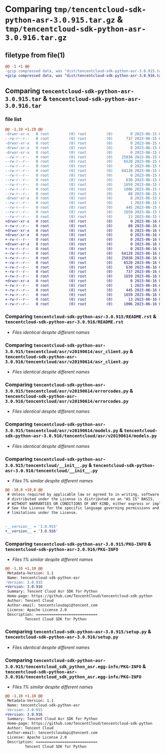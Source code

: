 # Comparing `tmp/tencentcloud-sdk-python-asr-3.0.915.tar.gz` & `tmp/tencentcloud-sdk-python-asr-3.0.916.tar.gz`

## filetype from file(1)

```diff
@@ -1 +1 @@
-gzip compressed data, was "dist/tencentcloud-sdk-python-asr-3.0.915.tar", last modified: Thu Jun 15 00:17:49 2023, max compression
+gzip compressed data, was "dist/tencentcloud-sdk-python-asr-3.0.916.tar", last modified: Fri Jun 16 00:26:52 2023, max compression
```

## Comparing `tencentcloud-sdk-python-asr-3.0.915.tar` & `tencentcloud-sdk-python-asr-3.0.916.tar`

### file list

```diff
@@ -1,19 +1,19 @@
-drwxr-xr-x   0 root         (0) root         (0)        0 2023-06-15 00:17:49.000000 tencentcloud-sdk-python-asr-3.0.915/
--rw-r--r--   0 root         (0) root         (0)      737 2023-06-15 00:17:49.000000 tencentcloud-sdk-python-asr-3.0.915/README.rst
-drwxr-xr-x   0 root         (0) root         (0)        0 2023-06-15 00:17:49.000000 tencentcloud-sdk-python-asr-3.0.915/tencentcloud/
-drwxr-xr-x   0 root         (0) root         (0)        0 2023-06-15 00:17:49.000000 tencentcloud-sdk-python-asr-3.0.915/tencentcloud/asr/
-drwxr-xr-x   0 root         (0) root         (0)        0 2023-06-15 00:17:49.000000 tencentcloud-sdk-python-asr-3.0.915/tencentcloud/asr/v20190614/
--rw-r--r--   0 root         (0) root         (0)    25038 2023-06-15 00:17:49.000000 tencentcloud-sdk-python-asr-3.0.915/tencentcloud/asr/v20190614/asr_client.py
--rw-r--r--   0 root         (0) root         (0)     6520 2023-06-15 00:17:49.000000 tencentcloud-sdk-python-asr-3.0.915/tencentcloud/asr/v20190614/errorcodes.py
--rw-r--r--   0 root         (0) root         (0)        0 2023-06-15 00:17:49.000000 tencentcloud-sdk-python-asr-3.0.915/tencentcloud/asr/v20190614/__init__.py
--rw-r--r--   0 root         (0) root         (0)    64128 2023-06-15 00:17:49.000000 tencentcloud-sdk-python-asr-3.0.915/tencentcloud/asr/v20190614/models.py
--rw-r--r--   0 root         (0) root         (0)        0 2023-06-15 00:17:49.000000 tencentcloud-sdk-python-asr-3.0.915/tencentcloud/asr/__init__.py
--rw-r--r--   0 root         (0) root         (0)      630 2023-06-15 00:17:49.000000 tencentcloud-sdk-python-asr-3.0.915/tencentcloud/__init__.py
--rw-r--r--   0 root         (0) root         (0)     1659 2023-06-15 00:17:49.000000 tencentcloud-sdk-python-asr-3.0.915/PKG-INFO
--rw-r--r--   0 root         (0) root         (0)     1006 2023-06-15 00:17:49.000000 tencentcloud-sdk-python-asr-3.0.915/setup.py
--rw-r--r--   0 root         (0) root         (0)       88 2023-06-15 00:17:49.000000 tencentcloud-sdk-python-asr-3.0.915/setup.cfg
-drwxr-xr-x   0 root         (0) root         (0)        0 2023-06-15 00:17:49.000000 tencentcloud-sdk-python-asr-3.0.915/tencentcloud_sdk_python_asr.egg-info/
--rw-r--r--   0 root         (0) root         (0)        1 2023-06-15 00:17:49.000000 tencentcloud-sdk-python-asr-3.0.915/tencentcloud_sdk_python_asr.egg-info/dependency_links.txt
--rw-r--r--   0 root         (0) root         (0)      445 2023-06-15 00:17:49.000000 tencentcloud-sdk-python-asr-3.0.915/tencentcloud_sdk_python_asr.egg-info/SOURCES.txt
--rw-r--r--   0 root         (0) root         (0)     1659 2023-06-15 00:17:49.000000 tencentcloud-sdk-python-asr-3.0.915/tencentcloud_sdk_python_asr.egg-info/PKG-INFO
--rw-r--r--   0 root         (0) root         (0)       13 2023-06-15 00:17:49.000000 tencentcloud-sdk-python-asr-3.0.915/tencentcloud_sdk_python_asr.egg-info/top_level.txt
+drwxr-xr-x   0 root         (0) root         (0)        0 2023-06-16 00:26:52.000000 tencentcloud-sdk-python-asr-3.0.916/
+-rw-r--r--   0 root         (0) root         (0)       88 2023-06-16 00:26:52.000000 tencentcloud-sdk-python-asr-3.0.916/setup.cfg
+drwxr-xr-x   0 root         (0) root         (0)        0 2023-06-16 00:26:52.000000 tencentcloud-sdk-python-asr-3.0.916/tencentcloud/
+drwxr-xr-x   0 root         (0) root         (0)        0 2023-06-16 00:26:52.000000 tencentcloud-sdk-python-asr-3.0.916/tencentcloud/asr/
+-rw-r--r--   0 root         (0) root         (0)        0 2023-06-16 00:26:52.000000 tencentcloud-sdk-python-asr-3.0.916/tencentcloud/asr/__init__.py
+drwxr-xr-x   0 root         (0) root         (0)        0 2023-06-16 00:26:52.000000 tencentcloud-sdk-python-asr-3.0.916/tencentcloud/asr/v20190614/
+-rw-r--r--   0 root         (0) root         (0)        0 2023-06-16 00:26:52.000000 tencentcloud-sdk-python-asr-3.0.916/tencentcloud/asr/v20190614/__init__.py
+-rw-r--r--   0 root         (0) root         (0)    64128 2023-06-16 00:26:52.000000 tencentcloud-sdk-python-asr-3.0.916/tencentcloud/asr/v20190614/models.py
+-rw-r--r--   0 root         (0) root         (0)    25038 2023-06-16 00:26:52.000000 tencentcloud-sdk-python-asr-3.0.916/tencentcloud/asr/v20190614/asr_client.py
+-rw-r--r--   0 root         (0) root         (0)     6520 2023-06-16 00:26:52.000000 tencentcloud-sdk-python-asr-3.0.916/tencentcloud/asr/v20190614/errorcodes.py
+-rw-r--r--   0 root         (0) root         (0)      630 2023-06-16 00:26:52.000000 tencentcloud-sdk-python-asr-3.0.916/tencentcloud/__init__.py
+-rw-r--r--   0 root         (0) root         (0)      737 2023-06-16 00:26:52.000000 tencentcloud-sdk-python-asr-3.0.916/README.rst
+-rw-r--r--   0 root         (0) root         (0)     1659 2023-06-16 00:26:52.000000 tencentcloud-sdk-python-asr-3.0.916/PKG-INFO
+drwxr-xr-x   0 root         (0) root         (0)        0 2023-06-16 00:26:52.000000 tencentcloud-sdk-python-asr-3.0.916/tencentcloud_sdk_python_asr.egg-info/
+-rw-r--r--   0 root         (0) root         (0)        1 2023-06-16 00:26:52.000000 tencentcloud-sdk-python-asr-3.0.916/tencentcloud_sdk_python_asr.egg-info/dependency_links.txt
+-rw-r--r--   0 root         (0) root         (0)      445 2023-06-16 00:26:52.000000 tencentcloud-sdk-python-asr-3.0.916/tencentcloud_sdk_python_asr.egg-info/SOURCES.txt
+-rw-r--r--   0 root         (0) root         (0)     1659 2023-06-16 00:26:52.000000 tencentcloud-sdk-python-asr-3.0.916/tencentcloud_sdk_python_asr.egg-info/PKG-INFO
+-rw-r--r--   0 root         (0) root         (0)       13 2023-06-16 00:26:52.000000 tencentcloud-sdk-python-asr-3.0.916/tencentcloud_sdk_python_asr.egg-info/top_level.txt
+-rw-r--r--   0 root         (0) root         (0)     1006 2023-06-16 00:26:52.000000 tencentcloud-sdk-python-asr-3.0.916/setup.py
```

### Comparing `tencentcloud-sdk-python-asr-3.0.915/README.rst` & `tencentcloud-sdk-python-asr-3.0.916/README.rst`

 * *Files identical despite different names*

### Comparing `tencentcloud-sdk-python-asr-3.0.915/tencentcloud/asr/v20190614/asr_client.py` & `tencentcloud-sdk-python-asr-3.0.916/tencentcloud/asr/v20190614/asr_client.py`

 * *Files identical despite different names*

### Comparing `tencentcloud-sdk-python-asr-3.0.915/tencentcloud/asr/v20190614/errorcodes.py` & `tencentcloud-sdk-python-asr-3.0.916/tencentcloud/asr/v20190614/errorcodes.py`

 * *Files identical despite different names*

### Comparing `tencentcloud-sdk-python-asr-3.0.915/tencentcloud/asr/v20190614/models.py` & `tencentcloud-sdk-python-asr-3.0.916/tencentcloud/asr/v20190614/models.py`

 * *Files identical despite different names*

### Comparing `tencentcloud-sdk-python-asr-3.0.915/tencentcloud/__init__.py` & `tencentcloud-sdk-python-asr-3.0.916/tencentcloud/__init__.py`

 * *Files 1% similar despite different names*

```diff
@@ -10,8 +10,8 @@
 # Unless required by applicable law or agreed to in writing, software
 # distributed under the License is distributed on an "AS IS" BASIS,
 # WITHOUT WARRANTIES OR CONDITIONS OF ANY KIND, either express or implied.
 # See the License for the specific language governing permissions and
 # limitations under the License.
 
 
-__version__ = '3.0.915'
+__version__ = '3.0.916'
```

### Comparing `tencentcloud-sdk-python-asr-3.0.915/PKG-INFO` & `tencentcloud-sdk-python-asr-3.0.916/PKG-INFO`

 * *Files 1% similar despite different names*

```diff
@@ -1,10 +1,10 @@
 Metadata-Version: 1.1
 Name: tencentcloud-sdk-python-asr
-Version: 3.0.915
+Version: 3.0.916
 Summary: Tencent Cloud Asr SDK for Python
 Home-page: https://github.com/TencentCloud/tencentcloud-sdk-python
 Author: Tencent Cloud
 Author-email: tencentcloudapi@tencent.com
 License: Apache License 2.0
 Description: ============================
         Tencent Cloud SDK for Python
```

### Comparing `tencentcloud-sdk-python-asr-3.0.915/setup.py` & `tencentcloud-sdk-python-asr-3.0.916/setup.py`

 * *Files identical despite different names*

### Comparing `tencentcloud-sdk-python-asr-3.0.915/tencentcloud_sdk_python_asr.egg-info/PKG-INFO` & `tencentcloud-sdk-python-asr-3.0.916/tencentcloud_sdk_python_asr.egg-info/PKG-INFO`

 * *Files 1% similar despite different names*

```diff
@@ -1,10 +1,10 @@
 Metadata-Version: 1.1
 Name: tencentcloud-sdk-python-asr
-Version: 3.0.915
+Version: 3.0.916
 Summary: Tencent Cloud Asr SDK for Python
 Home-page: https://github.com/TencentCloud/tencentcloud-sdk-python
 Author: Tencent Cloud
 Author-email: tencentcloudapi@tencent.com
 License: Apache License 2.0
 Description: ============================
         Tencent Cloud SDK for Python
```

